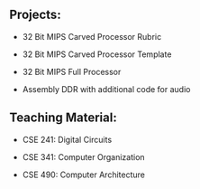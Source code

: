## Projects:

* 32 Bit MIPS Carved Processor Rubric

* 32 Bit MIPS Carved Processor Template

* 32 Bit MIPS Full Processor

* Assembly DDR with additional code for audio



## Teaching Material:

* CSE 241: Digital Circuits
  
* CSE 341: Computer Organization
  
* CSE 490: Computer Architecture
